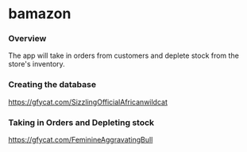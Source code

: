 # bamazon

### Overview
The app will take in orders from customers and deplete stock from the store's inventory.

### Creating the database
https://gfycat.com/SizzlingOfficialAfricanwildcat

### Taking in Orders and Depleting stock
https://gfycat.com/FeminineAggravatingBull